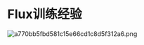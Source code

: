 # Flux训练经验

![a770bb5fbd581c15e66cd1c8d5f312a6.png](Flux%E8%AE%AD%E7%BB%83%E7%BB%8F%E9%AA%8C/a770bb5fbd581c15e66cd1c8d5f312a6.png)